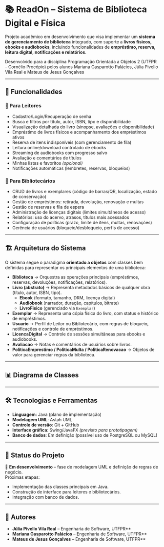 # 📚 ReadOn – Sistema de Biblioteca Digital e Física

Projeto acadêmico em desenvolvimento que visa implementar um **sistema de gerenciamento de biblioteca** integrado, com suporte a **livros físicos, ebooks e audiobooks**, incluindo funcionalidades de **empréstimo, reserva, leitura digital, notificações e relatórios**.

Desenvolvido para a disciplina Programação Orientada a Objetos 2 (UTFPR - Cornélio Procópio) pelos alunos Mariana Gasparotto Palácios,  Júlia Pivello Vila Real e Mateus de Jesus Gonçalves

---

## 🚀 Funcionalidades

### 👤 Para Leitores
- Cadastro/Login/Recuperação de senha  
- Busca e filtros por título, autor, ISBN, tipo e disponibilidade  
- Visualização detalhada do livro (sinopse, avaliações e disponibilidade)  
- Empréstimo de livros físicos e acompanhamento dos empréstimos ativos  
- Reserva de itens indisponíveis (com gerenciamento de fila)  
- Leitura online/download controlado de ebooks  
- Streaming de audiobooks com progresso salvo  
- Avaliação e comentários de títulos  
- Minhas listas e favoritos *(opcional)*  
- Notificações automáticas (lembretes, reservas, bloqueios)  

### 📖 Para Bibliotecários
- CRUD de livros e exemplares (código de barras/QR, localização, estado de conservação)  
- Gestão de empréstimos: retirada, devolução, renovação e multas  
- Gestão de reservas e fila de espera  
- Administração de licenças digitais (limites simultâneos de acesso)  
- Relatórios: uso do acervo, atrasos, títulos mais acessados  
- Configuração de políticas (prazo, limite de itens, multas, renovações)  
- Gerência de usuários (bloqueio/desbloqueio, perfis de acesso)  

---

## 🏗 Arquitetura do Sistema

O sistema segue o paradigma **orientado a objetos** com classes bem definidas para representar os principais elementos de uma biblioteca:

- **Biblioteca** → Orquestra as operações principais (empréstimos, reservas, devoluções, notificações, relatórios).  
- **Livro (abstrato)** → Representa metadados básicos de qualquer obra (título, autor, ISBN, tipo).  
  - **Ebook** (formato, tamanho, DRM, licença digital)  
  - **Audiobook** (narrador, duração, capítulos, bitrate)  
  - **LivroFisico** (gerenciado via `Exemplar`)  
- **Exemplar** → Representa uma cópia física do livro, com status e histórico de empréstimos.  
- **Usuario** → Perfil de Leitor ou Bibliotecário, com regras de bloqueio, notificações e controle de empréstimos.  
- **LicencaDigital** → Controle de sessões simultâneas para ebooks e audiobooks.  
- **Avaliacao** → Notas e comentários de usuários sobre livros.  
- **PoliticaEmprestimo / PoliticaMulta / PoliticaRenovacao** → Objetos de valor para gerenciar regras da biblioteca.  

---

## 📊 Diagrama de Classes



---


## 🛠 Tecnologias e Ferramentas

- **Linguagem**: Java (plano de implementação)  
- **Modelagem UML**: Astah UML  
- **Controle de versão**: Git + GitHub  
- **Interface gráfica**: Swing/JavaFX *(previsto para prototipagem)*  
- **Banco de dados**: Em definição (possível uso de PostgreSQL ou MySQL)  

---

## 📌 Status do Projeto

📍 **Em desenvolvimento** – fase de modelagem UML e definição de regras de negócio.  
Próximas etapas:  
- Implementação das classes principais em Java.  
- Construção de interface para leitores e bibliotecários.  
- Integração com banco de dados.  

---

## 👥 Autores

- **Júlia Pivello Vila Real** – Engenharia de Software, UTFPR** 
- **Mariana Gasparotto Palácios** – Engenharia de Software, UTFPR**
- **Mateus de Jesus Gonçalves** – Engenharia de Software, UTFPR**

